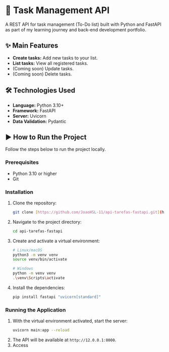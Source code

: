 # 🚀 Task Management API

A REST API for task management (To-Do list) built with Python and FastAPI as part of my learning journey and back-end development portfolio.

## ✨ Main Features

-   **Create tasks:** Add new tasks to your list.
-   **List tasks:** View all registered tasks.
-   (Coming soon) Update tasks.
-   (Coming soon) Delete tasks.

## 🛠️ Technologies Used

-   **Language:** Python 3.10+
-   **Framework:** FastAPI
-   **Server:** Uvicorn
-   **Data Validation:** Pydantic

## ▶️ How to Run the Project

Follow the steps below to run the project locally.

### Prerequisites

-   Python 3.10 or higher
-   Git

### Installation

1.  Clone the repository:
    ```bash
    git clone [https://github.com/JoaoHSL-11/api-tarefas-fastapi.git](https://github.com/JoaoHSL-11/api-tarefas-fastapi.git)
    ```
2.  Navigate to the project directory:
    ```bash
    cd api-tarefas-fastapi
    ```
3.  Create and activate a virtual environment:
    ```bash
    # Linux/macOS
    python3 -m venv venv
    source venv/bin/activate

    # Windows
    python -m venv venv
    .\venv\Scripts\activate
    ```
4.  Install the dependencies:
    ```bash
    pip install fastapi "uvicorn[standard]"
    ```

### Running the Application

1.  With the virtual environment activated, start the server:
    ```bash
    uvicorn main:app --reload
    ```
2.  The API will be available at `http://12.0.0.1:8000`.
3.  Access

